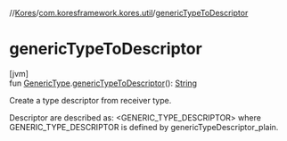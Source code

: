 //[Kores](../../index.md)/[com.koresframework.kores.util](index.md)/[genericTypeToDescriptor](generic-type-to-descriptor.md)

# genericTypeToDescriptor

[jvm]\
fun [GenericType](../com.koresframework.kores.type/-generic-type/index.md).[genericTypeToDescriptor](generic-type-to-descriptor.md)(): [String](https://kotlinlang.org/api/latest/jvm/stdlib/kotlin/-string/index.html)

Create a type descriptor from receiver type.

Descriptor are described as: <GENERIC_TYPE_DESCRIPTOR> where GENERIC_TYPE_DESCRIPTOR is defined by genericTypeDescriptor_plain.
